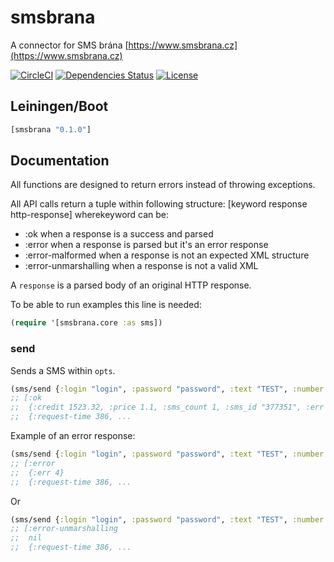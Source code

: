 smsbrana
========

A connector for SMS brána [https://www.smsbrana.cz](https://www.smsbrana.cz)

[![CircleCI](https://circleci.com/gh/druids/smsbrana.svg?style=svg)](https://circleci.com/gh/druids/smsbrana)
[![Dependencies Status](https://jarkeeper.com/druids/smsbrana/status.png)](https://jarkeeper.com/druids/smsbrana)
[![License](https://img.shields.io/badge/MIT-Clause-blue.svg)](https://opensource.org/licenses/MIT)


Leiningen/Boot
--------------

```clojure
[smsbrana "0.1.0"]
```


Documentation
-------------

All functions are designed to return errors instead of throwing exceptions.

All API calls return a tuple within following structure: [keyword response http-response] wherekeyword can be:
- :ok when a response is a success and parsed
- :error when a response is parsed but it's an error response
- :error-malformed when a response is not an expected XML structure
- :error-unmarshalling when a response is not a valid XML

A `response` is a parsed body of an original HTTP response.

To be able to run examples this line is needed:

```clojure
(require '[smsbrana.core :as sms])
```

### send

Sends a SMS within `opts`.

```clojure
(sms/send {:login "login", :password "password", :text "TEST", :number "+420777666555"})
;; [:ok
;;  {:credit 1523.32, :price 1.1, :sms_count 1, :sms_id "377351", :err 0}
;;  {:request-time 386, ...
```

Example of an error response:

```clojure
(sms/send {:login "login", :password "password", :text "TEST", :number "+420777666555"})
;; [:error
;;  {:err 4}
;;  {:request-time 386, ...
```

Or

```clojure
(sms/send {:login "login", :password "password", :text "TEST", :number "+420777666555"})
;; [:error-unmarshalling
;;  nil
;;  {:request-time 386, ...
```
